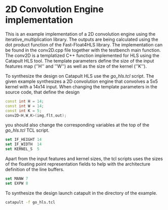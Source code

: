 # 2D Convolution Engine implementation

This is an example implementation of a 2D convolution engine using the iterative_multiplication library. The outputs are being calculated using the dot product function of the Fast-Float4HLS library. The implementation can be found in the conv2D.cpp file together with the testbench main function. The conv2D is a templatized C++ function implemented for HLS using the Catapult HLS tool. The template parameters define the size of the input features map (''H'' and ''W'') as well as the size of the kernel (''K'').

To synthesize the design on Catapult HLS use the *go_hls.tcl* script. The given example synthesizes a 2D convolution engine that convolves a 5x5 kernel with a 14x14 input. When changing the template parameters in the source code, that define the design

```c++
const int H = 14;
const int W = 14;
const int K = 5;
conv2D<H,W,K>(img,flt,out);
```

you should also change the corresponding variables at the top of the *go_hls.tcl* TCL script.

```tcl
set IF_HEIGHT 14
set IF_WIDTH  14
set KERNEL_S  5
```

Apart from the input features and kernel sizes, the tcl scripts uses the sizes of the floating point representation fields to help with the architecture definition of the line buffers.

```tcl
set MANW 7
set EXPW 8
```

To synthesize the design launch catapult in the directory of the example.

```bash
catapult -f go_hls.tcl
```

